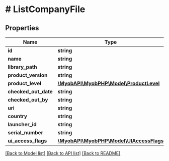# # ListCompanyFile

## Properties

Name | Type | Description | Notes
------------ | ------------- | ------------- | -------------
**id** | **string** |  | 
**name** | **string** |  | 
**library_path** | **string** |  | 
**product_version** | **string** |  | 
**product_level** | [**\MyobAPI\MyobPHP\Model\ProductLevel**](ProductLevel.md) |  | 
**checked_out_date** | **string** |  | 
**checked_out_by** | **string** |  | 
**uri** | **string** |  | 
**country** | **string** |  | 
**launcher_id** | **string** |  | 
**serial_number** | **string** |  | 
**ui_access_flags** | [**\MyobAPI\MyobPHP\Model\UIAccessFlags**](UIAccessFlags.md) |  | 

[[Back to Model list]](../../README.md#documentation-for-models) [[Back to API list]](../../README.md#documentation-for-api-endpoints) [[Back to README]](../../README.md)


